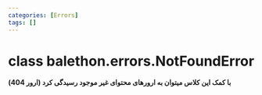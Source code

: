 ```yaml
---
categories: [Errors]
tags: []
---
```


<h1>class balethon.errors.<strong>NotFoundError</strong></h1>

<p align="left" dir="rtl"><strong>با کمک این کلاس میتوان به ارورهای محتوای غیر موجود رسیدگی کرد (ارور 404)</strong></p>